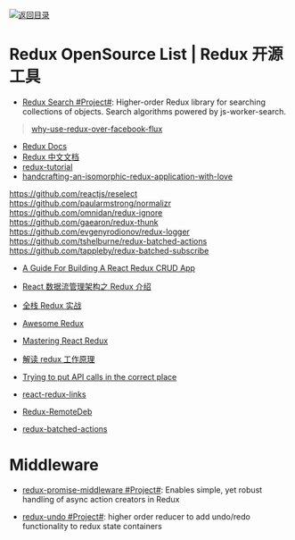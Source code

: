[![返回目录](https://user-images.githubusercontent.com/5803001/38079637-ff0abcf0-3371-11e8-9b76-ad651620afc7.jpg)](https://github.com/wx-chevalier/Awesome-Lists)

# Redux OpenSource List | Redux 开源工具

* [Redux Search #Project#](https://github.com/treasure-data/redux-search): Higher-order Redux library for searching collections of objects. Search algorithms powered by js-worker-search.

> [why-use-redux-over-facebook-flux](http://stackoverflow.com/questions/32461229/why-use-redux-over-facebook-flux)

* [Redux Docs](http://rackt.org/redux/index.html)
* [Redux 中文文档](http://camsong.github.io/redux-in-chinese/)
* [redux-tutorial](https://github.com/happypoulp/redux-tutorial)
* [handcrafting-an-isomorphic-redux-application-with-love](https://medium.com/front-end-developers/handcrafting-an-isomorphic-redux-application-with-love-40ada4468af4#.tnkjvjbfh)

https://github.com/reactjs/reselect
https://github.com/paularmstrong/normalizr
https://github.com/omnidan/redux-ignore
https://github.com/gaearon/redux-thunk
https://github.com/evgenyrodionov/redux-logger
https://github.com/tshelburne/redux-batched-actions
https://github.com/tappleby/redux-batched-subscribe

* [A Guide For Building A React Redux CRUD App](https://medium.com/@rajaraodv/a-guide-for-building-a-react-redux-crud-app-7fe0b8943d0f#.y5mvs4xmb)

* [React 数据流管理架构之 Redux 介绍](http://www.open-open.com/lib/view/open1444013746182.html)

- [全栈 Redux 实战](http://www.tuicool.com/articles/mqiyiq7)
- [Awesome Redux](https://github.com/xgrommx/awesome-redux)
- [Mastering React Redux](https://www.stanleycyang.com/tutorials/mastering-react-redux)
- [解读 redux 工作原理](http://zhenhua-lee.github.io/react/redux.html)
- [Trying to put API calls in the correct place](https://github.com/rackt/redux/issues/291)
- [react-redux-links](https://github.com/markerikson/react-redux-links)

- [Redux-RemoteDeb](https://github.com/zalmoxisus/redux-remotedev)

* [redux-batched-actions](https://github.com/tshelburne/redux-batched-actions)

# Middleware

- [redux-promise-middleware #Project#](https://github.com/pburtchaell/redux-promise-middleware): Enables simple, yet robust handling of async action creators in Redux 

- [redux-undo #Project#](https://github.com/omnidan/redux-undo): higher order reducer to add undo/redo functionality to redux state containers
